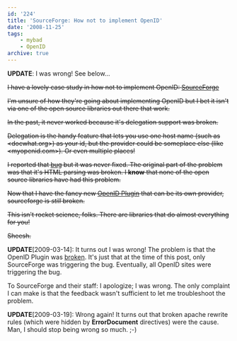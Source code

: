 ```yaml
---
id: '224'
title: 'SourceForge: How not to implement OpenID'
date: '2008-11-25'
tags:
    - mybad
    - OpenID
archive: true
---
```


**UPDATE**: I was wrong! See below...

~~I have a lovely case study in how not to implement OpenID:
[SourceForge](http://sourceforge.net/)~~

~~I'm unsure of how they're going about implementing OpenID but I bet it isn't
via one of the open source libraries out there that work.~~

~~In the past, it never worked because it's delegation support was broken.~~

~~Delegation is the handy feature that lets you use one host name (such as
<docwhat.org>) as your id, but the provider could be someplace else (like
<myopenid.com>). Or even multiple places!~~

~~I reported that
[bug](https://sourceforge.net/tracker2/?func=detail&aid=1955438&group_id=1&atid=200001)
but it was never fixed. The original part of the problem was that it's HTML
parsing was broken. I **know** that none of the open source libraries have had
this problem.~~

~~Now that I have the fancy new
[OpenID Plugin](http://wordpress.org/extend/plugins/openid/) that can be its
own provider, sourceforge is _still_ broken.~~

~~This isn't rocket science, folks. There are libraries that do almost
everything for you!~~

~~Sheesh.~~

**UPDATE**\[2009-03-14\]: It turns out I was wrong! The problem is that the
OpenID Plugin was
[broken](http://code.google.com/p/diso/issues/detail?id=101&colspec=ID%20Type%20Project%20Status%20Priority%20Milestone%20Owner%20Summary).
It's just that at the time of this post, only SourceForge was triggering the
bug. Eventually, all OpenID sites were triggering the bug.

To SourceForge and their staff: I apologize; I was wrong. The only complaint I
can make is that the feedback wasn't sufficient to let me troubleshoot the
problem.

**UPDATE**\[2009-03-19\]: Wrong again! It turns out that broken apache rewrite
rules (which were hidden by **ErrorDocument** directives) were the cause. Man,
I should stop being wrong so much. ;-)
